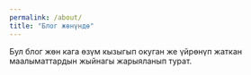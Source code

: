```yaml
---
permalink: /about/
title: "Блог жөнүндө"
---
```


Бул блог жөн кага өзүм кызыгып окуган же үйрөнүп жаткан маалыматтардын жыйнагы жарыяланып турат.